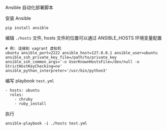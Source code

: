 Ansible 自动化部署脚本


安装 Ansible

    pip install ansible

编辑 `./hosts` 文件, hosts 文件的位置可以通过 ANSIBLE_HOSTS 环境变量配置

    # 例: 连接到 vagrant 虚拟机
    ubuntu ansible_port=2222 ansible_host=127.0.0.1 ansible_user=ubuntu ansible_ssh_private_key_file=/path/to/private_key ansible_ssh_common_args='-o UserKnownHostsFile=/dev/null -o StrictHostKeyChecking=no' ansible_python_interpreter='/usr/bin/python3'

编写 playbook `test.yml`

    - hosts: ubuntu
      roles:
        - chruby
        - ruby_install

执行

    ansible-playbook -i ./hosts test.yml

    
